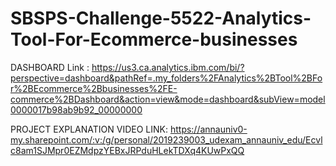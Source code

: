 # SBSPS-Challenge-5522-Analytics-Tool-For-Ecommerce-businesses

DASHBOARD Link : https://us3.ca.analytics.ibm.com/bi/?perspective=dashboard&pathRef=.my_folders%2FAnalytics%2BTool%2BFor%2BEcommerce%2Bbusinesses%2FE-commerce%2BDashboard&action=view&mode=dashboard&subView=model0000017b98ab9b92_00000000

PROJECT EXPLANATION VIDEO LINK: https://annauniv0-my.sharepoint.com/:v:/g/personal/2019239003_udexam_annauniv_edu/Ecvlc8am1SJMpr0EZMdpzYEBxJRPduHLekTDXq4KUwPxQQ
